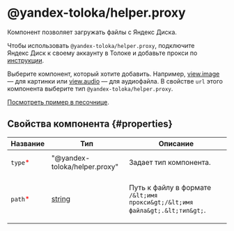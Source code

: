 # @yandex-toloka/helper.proxy

Компонент позволяет загружать файлы с Яндекс&#160;Диска.

Чтобы использовать `@yandex-toloka/helper.proxy`, подключите Яндекс&#160;Диск к своему аккаунту в Толоке и добавьте прокси по [инструкции](https://toloka.ai/ru/docs/guide/concepts/prepare-data.html).

Выберите компонент, который хотите добавить. Например, [view.image](view.image.md) — для картинки или [view.audio](view.audio.md) — для аудиофайла. В свойстве `url` этого компонента выберите тип `@yandex-toloka/helper.proxy`.

[Посмотреть пример в песочнице](https://clck.ru/SP3Bd).

## Свойства компонента {#properties}

| Название                                 | Тип                                                                              | Описание                                                                           |
| ---------------------------------------- | -------------------------------------------------------------------------------- | ---------------------------------------------------------------------------------- |
| `type`<span style="color: red">\*</span> | "@yandex-toloka/helper.proxy"                                                    | <p>Задает тип компонента.</p>                                                      |
| `path`<span style="color: red">\*</span> | <a class="xref popup-link" href="../concepts/types.dita#types/string">string</a> | <p>Путь к файлу в формате `/&lt;имя прокси&gt;/&lt;имя файла&gt;.&lt;тип&gt;`.</p> |
